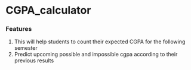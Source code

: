 # CGPA_calculator
### Features
1. This will help students to count their expected CGPA for the following semester
2. Predict upcoming possible and impossible cgpa according to their previous results 
